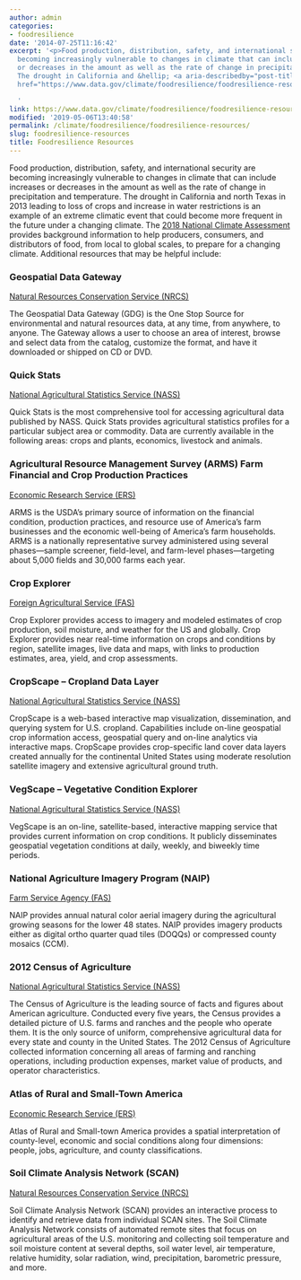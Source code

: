 ```yaml
---
author: admin
categories:
- foodresilience
date: '2014-07-25T11:16:42'
excerpt: '<p>Food production, distribution, safety, and international security are
  becoming increasingly vulnerable to changes in climate that can include increases
  or decreases in the amount as well as the rate of change in precipitation and temperature.
  The drought in California and &hellip; <a aria-describedby="post-title-2036431"
  href="https://www.data.gov/climate/foodresilience/foodresilience-resources">Continued</a></p>

  '
link: https://www.data.gov/climate/foodresilience/foodresilience-resources
modified: '2019-05-06T13:40:58'
permalink: /climate/foodresilience/foodresilience-resources/
slug: foodresilience-resources
title: Foodresilience Resources
---
```

Food production, distribution, safety, and international security are becoming increasingly vulnerable to changes in climate that can include increases or decreases in the amount as well as the rate of change in precipitation and temperature. The drought in California and north Texas in 2013 leading to loss of crops and increase in water restrictions is an example of an extreme climatic event that could become more frequent in the future under a changing climate. The [2018 National Climate Assessment](https://nca2018.globalchange.gov/chapter/10/) provides background information to help producers, consumers, and distributors of food, from local to global scales, to prepare for a changing climate. Additional resources that may be helpful include:


### Geospatial Data Gateway


[Natural Resources Conservation Service (NRCS)](http://datagateway.nrcs.usda.gov/)


The Geospatial Data Gateway (GDG) is the One Stop Source for environmental and natural resources data, at any time, from anywhere, to anyone. The Gateway allows a user to choose an area of interest, browse and select data from the catalog, customize the format, and have it downloaded or shipped on CD or DVD.


### Quick Stats


[National Agricultural Statistics Service (NASS)](http://www.nass.usda.gov/Quick_Stats/)


Quick Stats is the most comprehensive tool for accessing agricultural data published by NASS. Quick Stats provides agricultural statistics profiles for a particular subject area or commodity. Data are currently available in the following areas: crops and plants, economics, livestock and animals.


### Agricultural Resource Management Survey (ARMS) Farm Financial and Crop Production Practices


[Economic Research Service (ERS)](http://ers.usda.gov/data-products/arms-farm-financial-and-crop-production-practices.aspx)


ARMS is the USDA’s primary source of information on the financial condition, production practices, and resource use of America’s farm businesses and the economic well-being of America’s farm households. ARMS is a nationally representative survey administered using several phases—sample screener, field-level, and farm-level phases—targeting about 5,000 fields and 30,000 farms each year.


### Crop Explorer


[Foreign Agricultural Service (FAS)](http://www.pecad.fas.usda.gov/cropexplorer/Default.aspx)


Crop Explorer provides access to imagery and modeled estimates of crop production, soil moisture, and weather for the US and globally. Crop Explorer provides near real-time information on crops and conditions by region, satellite images, live data and maps, with links to production estimates, area, yield, and crop assessments.


### CropScape – Cropland Data Layer


[National Agricultural Statistics Service (NASS)](http://nassgeodata.gmu.edu/CropScape/)


CropScape is a web-based interactive map visualization, dissemination, and querying system for U.S. cropland. Capabilities include on-line geospatial crop information access, geospatial query and on-line analytics via interactive maps. CropScape provides crop-specific land cover data layers created annually for the continental United States using moderate resolution satellite imagery and extensive agricultural ground truth.


### VegScape – Vegetative Condition Explorer


[National Agricultural Statistics Service (NASS)](http://nassgeodata.gmu.edu/VegScape/)


VegScape is an on-line, satellite-based, interactive mapping service that provides current information on crop conditions. It publicly disseminates geospatial vegetation conditions at daily, weekly, and biweekly time periods.


### National Agriculture Imagery Program (NAIP)


[Farm Service Agency (FAS)](http://datagateway.nrcs.usda.gov/)


NAIP provides annual natural color aerial imagery during the agricultural growing seasons for the lower 48 states. NAIP provides imagery products either as digital ortho quarter quad tiles (DOQQs) or compressed county mosaics (CCM).


### 2012 Census of Agriculture


[National Agricultural Statistics Service (NASS)](http://agcensus.usda.gov/)


The Census of Agriculture is the leading source of facts and figures about American agriculture. Conducted every five years, the Census provides a detailed picture of U.S. farms and ranches and the people who operate them. It is the only source of uniform, comprehensive agricultural data for every state and county in the United States. The 2012 Census of Agriculture collected information concerning all areas of farming and ranching operations, including production expenses, market value of products, and operator characteristics.


### Atlas of Rural and Small-Town America


[Economic Research Service (ERS)](http://www.ers.usda.gov/data-products/atlas-of-rural-and-small-town-america/go-to-the-atlas.aspx)


Atlas of Rural and Small-town America provides a spatial interpretation of county-level, economic and social conditions along four dimensions: people, jobs, agriculture, and county classifications.


### Soil Climate Analysis Network (SCAN)


[Natural Resources Conservation Service (NRCS)](http://www.wcc.nrcs.usda.gov/scan/)


Soil Climate Analysis Network (SCAN) provides an interactive process to identify and retrieve data from individual SCAN sites. The Soil Climate Analysis Network consists of automated remote sites that focus on agricultural areas of the U.S. monitoring and collecting soil temperature and soil moisture content at several depths, soil water level, air temperature, relative humidity, solar radiation, wind, precipitation, barometric pressure, and more.


